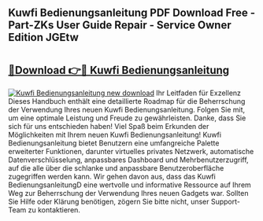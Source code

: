 ## Kuwfi Bedienungsanleitung PDF Download Free - Part-ZKs User Guide Repair - Service Owner Edition JGEtw

# <h2><a href="http://df3hm4k.blite.top/?on=Kuwfi+Bedienungsanleitung">🔗Download 👉🔴 Kuwfi Bedienungsanleitung</a></h2>

[![Kuwfi Bedienungsanleitung new download](https://i.imgur.com/lujVjoI.png)](http://df3hm4k.blite.top/?on=Kuwfi+Bedienungsanleitung)
Ihr Leitfaden für Exzellenz Dieses Handbuch enthält eine detaillierte Roadmap für die Beherrschung der Verwendung Ihres neuen Kuwfi Bedienungsanleitung. Folgen Sie mit, um eine optimale Leistung und Freude zu gewährleisten. Danke, dass Sie sich für uns entschieden haben! Viel Spaß beim Erkunden der Möglichkeiten mit Ihrem neuen Kuwfi Bedienungsanleitung! Kuwfi Bedienungsanleitung bietet Benutzern eine umfangreiche Palette erweiterter Funktionen, darunter virtuelles privates Netzwerk, automatische Datenverschlüsselung, anpassbares Dashboard und Mehrbenutzerzugriff, auf die alle über die schlanke und anpassbare Benutzeroberfläche zugegriffen werden kann. Wir gehen davon aus, dass das Kuwfi BedienungsanleitungD eine wertvolle und informative Ressource auf Ihrem Weg zur Beherrschung der Verwendung Ihres neuen Gadgets war. Sollten Sie Hilfe oder Klärung benötigen, zögern Sie bitte nicht, unser Support-Team zu kontaktieren.
